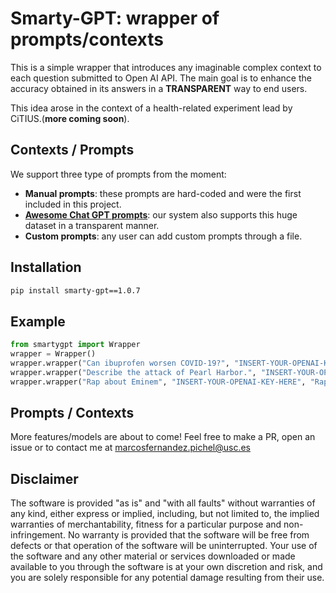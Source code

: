 # Smarty-GPT: wrapper of prompts/contexts

This is a simple wrapper that introduces any imaginable complex context to each question submitted to Open AI API. The main goal is to enhance the accuracy obtained in its answers in a **TRANSPARENT** way to end users. 

This idea arose in the context of a health-related experiment lead by CiTIUS.(**more coming soon**).

## Contexts / Prompts

We support three type of prompts from the moment:

- **Manual prompts**: these prompts are hard-coded and were the first included in this project.
- [**Awesome Chat GPT prompts**](https://github.com/f/awesome-chatgpt-prompts): our system also supports this huge dataset in a transparent manner.
- **Custom prompts**: any user can add custom prompts through a file.

## Installation 

```bash
pip install smarty-gpt==1.0.7
```
## Example

```python
from smartygpt import Wrapper
wrapper = Wrapper()
wrapper.wrapper("Can ibuprofen worsen COVID-19?", "INSERT-YOUR-OPENAI-KEY-HERE", "doctor") # manual prompt
wrapper.wrapper("Describe the attack of Pearl Harbor.", "INSERT-YOUR-OPENAI-KEY-HERE", "custom-perplexity") # custom prompt
wrapper.wrapper("Rap about Eminem", "INSERT-YOUR-OPENAI-KEY-HERE", "Rapper") # Awesome Chat GPT prompts 
```

## Prompts / Contexts

More features/models are about to come! Feel free to make a PR, open an issue or to contact me at marcosfernandez.pichel@usc.es

## Disclaimer 

The software is provided "as is" and "with all faults" without warranties of any kind, either express or implied, including, but not limited to, the implied warranties of merchantability, fitness for a particular purpose and non-infringement. No warranty is provided that the software will be free from defects or that operation of the software will be uninterrupted. Your use of the software and any other material or services downloaded or made available to you through the software is at your own discretion and risk, and you are solely responsible for any potential damage resulting from their use.
